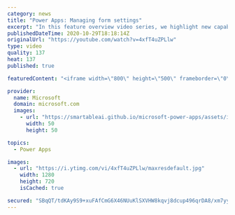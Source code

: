 ```yaml
---
category: news
title: "Power Apps: Managing form settings"
excerpt: "In this feature overview video series, we highlight new capabilities included in the latest update to Microsoft Power Apps.  Improvements to Microsoft Power Apps for managing form settings and events allow users to set various features on a form in the new modern designer.   Get the most out of Power"
publishedDateTime: 2020-10-29T18:18:14Z
originalUrl: "https://youtube.com/watch?v=4xfT4uZPLlw"
type: video
quality: 137
heat: 137
published: true

featuredContent: "<iframe width=\"800\" height=\"500\" frameborder=\"0\" src=\"https://www.youtube.com/embed/4xfT4uZPLlw\" allow=\"accelerometer; autoplay; encrypted-media; gyroscope; picture-in-picture\" allowfullscreen></iframe>"

provider:
  name: Microsoft
  domain: microsoft.com
  images:
    - url: "https://smartableai.github.io/microsoft-power-apps/assets/images/organizations/microsoft.com-50x50.jpg"
      width: 50
      height: 50

topics:
  - Power Apps

images:
  - url: "https://i.ytimg.com/vi/4xfT4uZPLlw/maxresdefault.jpg"
    width: 1280
    height: 720
    isCached: true

secured: "SBqQT/tdKAy9S9+xuFAfCmG6X46NUuKlSXVHW8kqvj8dcup496qrDA8/xm7yyd2opVtzgz9jDy6+grMPWfas5TX+npFexqsLUJLzN01E010VACWmkYfNDF7zVJQQp85PKtLXDeeBrFheLEILkL1BELW3KT/Tr9sXLkakTkH1E4ga2BaZPUpwHC83kAHnanaegypvng9NLDrSbhENsjNVxlJ0HH3m7eT3iV6uysMwch2baktX+esDCFs1e/gJFo5TBqAJIVFZiS1P3BuwpOq1ZnbcXLI0in1GsEI3AMfmFYd0g06y02knmJQZ89Ex0F+phgCjccTVdOqGBKCISNswV/GG13Xuu9OcG5SXjkgRoxIczpNeLqi+UO+r5q9RxPjnEcz11b1OkaBE2QRsP5hvKx97yxUcrlnmMNoh/p72NcEa5/pMZnQ3eqFMrlU+0Fxa;CZqH1jhqzx6uqNJkDnLCMQ=="
---
```



